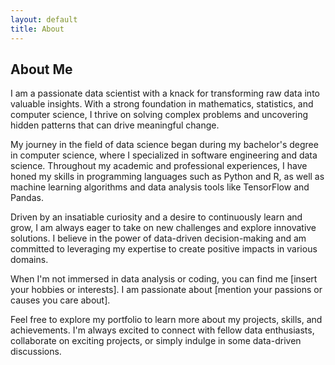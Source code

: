 ```yaml
---
layout: default
title: About
---
```


## About Me

I am a passionate data scientist with a knack for transforming raw data into valuable insights. With a strong foundation in mathematics, statistics, and computer science, I thrive on solving complex problems and uncovering hidden patterns that can drive meaningful change.

My journey in the field of data science began during my bachelor's degree in computer science, where I specialized in software engineering and data science. Throughout my academic and professional experiences, I have honed my skills in programming languages such as Python and R, as well as machine learning algorithms and data analysis tools like TensorFlow and Pandas.

Driven by an insatiable curiosity and a desire to continuously learn and grow, I am always eager to take on new challenges and explore innovative solutions. I believe in the power of data-driven decision-making and am committed to leveraging my expertise to create positive impacts in various domains.

When I'm not immersed in data analysis or coding, you can find me [insert your hobbies or interests]. I am passionate about [mention your passions or causes you care about].

Feel free to explore my portfolio to learn more about my projects, skills, and achievements. I'm always excited to connect with fellow data enthusiasts, collaborate on exciting projects, or simply indulge in some data-driven discussions.
